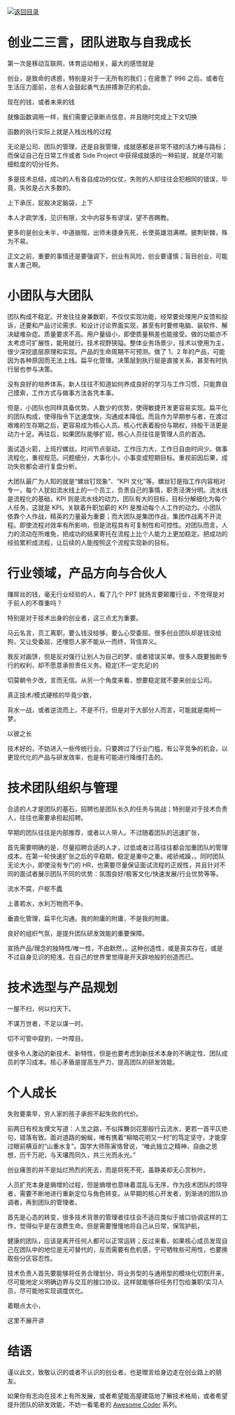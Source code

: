 [![返回目录](https://parg.co/U0e)](https://parg.co/U0X)

# 创业二三言，团队进取与自我成长

第一次是移动互联网，体育运动相关，最大的感悟就是

创业，是致命的诱惑，特别是对于一无所有的我们；在疲惫了 996 之后，或者在生活压力面前，总有人会鼓起勇气去拼搏渺茫的机会。

现在的钱，或者未来的钱

就像函数调用一样，我们需要记录断点信息，并且随时完成上下文切换

函数的执行实际上就是入栈出栈的过程

无论是公司、团队的管理，还是自我管理，成就感都是非常不错的活力棒与路标；而保证自己在日常工作或者 Side Project 中获得成就感的一种前提，就是尽可能细粒度的切分任务。

多是技术总结，成功的人有各自成功的仪仗，失败的人却往往会犯相同的错误，毕竟，失败是占大多数的。

上下承压，屁股决定脑袋，上下

本人才疏学浅，见识有限，文中内容多有谬误，望不吝赐教。

更多的是创业未半，中道崩殂，出师未捷身先死，长使英雄泪满襟。披荆斩棘，殊为不易。

正文之前，重要的事情还是要强调下，创业有风险，创业要谨慎；盲目创业，可能害人害己啊。

# 小团队与大团队

团队构成不稳定。开发往往身兼数职，不仅仅实现功能，经常要处理用户反馈和投诉，还要和产品讨论需求、和设计讨论界面实现，甚至有时要修电脑、装软件、解决疑难杂症。质量要求不高。用户量级小，即使质量稍差也能接受。做的功能亦不太考虑可扩展性，能用就行。技术视野狭隘。整体业务场景少，技术以使用为主，很少深挖底层原理和实现。产品的生命周期不可预测。做了 1、2 年的产品，可能因为各种原因而无法上线。扁平化管理。决策层到执行层是直接关系，甚至有时执行层也参与决策。

没有良好的培养体系，新人往往不知道如何养成良好的学习与工作习惯，只能靠自己摸索，工作方式与做事方法各凭本事。

但是，小团队也同样具备优势。人数少的优势，使得敏捷开发更容易实现。扁平化的团队构成，使得指令下达速度快，沟通成本降低。而且作为早期参与者，在渡过艰难的生存期之后，更容易成为核心人员。核心代表着股份与期权，持股干活更是动力十足。再往后，如果团队能够扩招，核心人员往往是管理人员的首选。

面试造火箭，上班拧螺丝。时间节点驱动，工作压力大，工作日自由时间少。做事流程化，重视规范。问题细分，大事化小，小事变成短期目标。重视前因后果，成功失败都会进行复盘分析。

大团队最广为人知的就是“螺丝钉现象”、“KPI 文化”等。螺丝钉是指工作内容相对专一，每个人犹如流水线上的一个员工，负责自己的事情，职责泾渭分明。流水线是流程化的基础，KPI 则是流水线的动力。团队有大的目标，目标分解细化为每个人任务，这就是 KPI。关联着升职加薪的 KPI 是推动每个人工作的动力。小团队依靠个人作战，精英的力量最为重要；而大团队是集团作战，集团作战离不开流程。即使流程对效率有所影响，但是流程具有可复制性和可控性。对团队而言，人力的流动在所难免，把成功的结果寄托在流程上比个人能力上更加稳定。把成功的经验累积成流程，让后续的人能按照这个流程实现新的目标。

# 行业领域，产品方向与合伙人

赚屌丝的钱，毫无行业经验的人，看了几个 PPT 就扬言要颠覆行业，不觉得是对于前人的不尊重吗？

特别是对于技术出身的创业者，这三点尤为重要。

马云名言，员工离职，要么钱没给够，要么心受委屈。很多创业团队却是钱没给狗，又让受委屈，还埋怨人家不能从一而终，背信弃义。

我反对画饼，但是反对强行让别人为自己的梦，或者错误买单。很多人既要独断专行的权利，却不愿意承担责任义务。稳定(不一定充足)的

切莫朝令夕改，言而无信。从另一个角度来看，想要稳定就不要来创业公司。

真正技术/模式硬核的毕竟少数，

背水一战，或者逆流而上，不是不行，但是对于大部分人而言，可能就是南柯一梦。

以彼之长

技术好的，不妨进入一些传统行业。只要跨过了行业门槛，有公平竞争的机会，以更现代化的产品与研发效率，也是有可能进行降维打击的。

# 技术团队组织与管理

合适的人才是团队的基石，招聘也是团队长久的任务与挑战；特别是对于技术负责人，往往也需要承担起招聘。

早期的团队往往是内部推荐，或者以人带人。不过随着团队的迅速扩张，

首先需要明确的是，尽量招聘合适的人才，过低或者过高往往都会加重团队的管理成本。在第一轮快速扩张之后的平稳期，稳定是重中之重。戒骄戒躁，。同时团队无论大小，即使没有专门的 HR，也需要尽量保证面试流程的正规性，并且针对不同的面试者展示团队不同的优势：氛围良好/极客文化/快速发展/行业优势等等。

流水不腐，户枢不蠹

上善若水，水利万物而不争。

垂直化管理，扁平化沟通。我的附庸的附庸，不是我的附庸。

良好的组织气氛，是提升团队研发效能的重要保障。

宣扬产品/理念的独特性/唯一性，不由默然，。这种创造性，或是真实存在，或是不过自身见识的短浅，在自己的世界里觉得是开天辟地般的创造而已。

# 技术选型与产品规划

一屋不扫，何以扫天下。

不谋万世者，不足以谋一时。

切不可管中窥豹，一叶障目。

很多令人激动的新技术、新特性，但是也要考虑到新技术本身的不确定性、团队成员的学习成本。核心矛盾是提高生产力，提高团队的研发效能。

# 个人成长

失败要乘早，穷人家的孩子承担不起失败的代价。

前两日有校友撰文写道：人生之路，不似挥舞剑花那般行云流水，更若一首平仄绝句，错落有致。面对道路的蜿蜒，唯有携着“柳暗花明又一村”的笃定坚守，才能穿过眼前横亘的“山重水复”。国学大师陈寅恪曾说，“唯此独立之精神，自由之思想，历千万祀，与天壤而同久，共三光而永光。”

创业痛苦的并不是灿烂热烈的死去，而是将死不死，虽静美却无心赏秋叶。

人员扩充本身是熵增的过程，但是熵增也意味着混乱与无序，作为技术团队的领导者，需要不断地进行重新定位与角色转变。从早期的核心开发者，到渐进的团队协调者，再到团队的管理者。

首先是心态的转变，很多技术背景的管理者往往会不适应类似于接口协调这样的工作，觉得似乎是在浪费生命。但是需要慢慢地将自己从日常，保驾护航，

健康的团队，应该是离开任何人都可以正常运转；反过来看，如果核心成员发现自己在团队中的地位是无可替代的，反而需要有危机感，宁可牺牲些可用性，也要换取些分区容忍性。

技术负责人首先要能够将任务合理划分，将业务型的与通用型的模块化切割开来，尽可能地定义明确边界与交互的接口协议。这样就能够将任务打包给兼职/实习人员，尽可能地实现调度优化。

着眼点太小，

这里不展开讲

# 结语

谨以此文，致敬认识的或者不认识的创业者，也是赠言给身边走在创业路上的朋友。

如果你有志向在技术上有所发展，或者希望能高屋建瓴地了解技术格局，或者希望提升团队的研发效能，不妨一看笔者的 [Awesome Coder](https://github.com/wxyyxc1992/Awesome-Coder) 系列。
